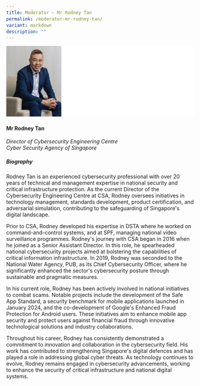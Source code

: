 ```yaml
---
title: Moderator – Mr Rodney Tan
permalink: /moderator-mr-rodney-tan/
variant: markdown
description: ""
---
```

![](/images/2024%20speakers/Mr_Rodney_Tan.png)
#### **Mr Rodney Tan**

*Director of Cybersecurity Engineering Centre <br> Cyber Security Agency of Singapore*

##### **Biography**
Rodney Tan is an experienced cybersecurity professional with over 20 years of technical and management expertise in national security and critical infrastructure protection. As the current Director of the Cybersecurity Engineering Centre at CSA, Rodney oversees initiatives in technology management, standards development, product certification, and adversarial simulation, contributing to the safeguarding of Singapore's digital landscape.

Prior to CSA, Rodney developed his expertise in DSTA where he worked on command-and-control systems, and at SPF, managing national video surveillance programmes. Rodney's journey with CSA began in 2016 when he joined as a Senior Assistant Director. In this role, he spearheaded national cybersecurity projects aimed at bolstering the capabilities of critical information infrastructure. In 2019, Rodney was seconded to the National Water Agency, PUB, as its Chief Cybersecurity Officer, where he significantly enhanced the sector's cybersecurity posture through sustainable and pragmatic measures.

In his current role, Rodney has been actively involved in national initiatives to combat scams. Notable projects include the development of the Safe App Standard, a security benchmark for mobile applications launched in January 2024, and the co-development of Google's Enhanced Fraud Protection for Android users. These initiatives aim to enhance mobile app security and protect users against financial fraud through innovative technological solutions and industry collaborations.

Throughout his career, Rodney has consistently demonstrated a commitment to innovation and collaboration in the cybersecurity field. His work has contributed to strengthening Singapore's digital defences and has played a role in addressing global cyber threats. As technology continues to evolve, Rodney remains engaged in cybersecurity advancements, working to enhance the security of critical infrastructure and national digital systems.
